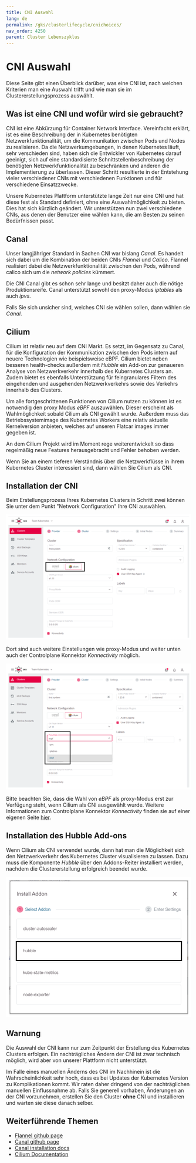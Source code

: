 ```yaml
---
title: CNI Auswahl
lang: de
permalink: /gks/clusterlifecycle/cnichoices/
nav_order: 4250
parent: Cluster Lebenszyklus
---
```


# CNI Auswahl

Diese Seite gibt einen Überblick darüber, was eine CNI ist, nach welchen Kriterien man eine Auswahl trifft
und wie man sie im Clustererstellungsprozess auswählt.

## Was ist eine CNI und wofür wird sie gebraucht?

CNI ist eine Abkürzung für Container Network Interface. Vereinfacht erklärt, ist es eine Beschreibung der
in Kubernetes benötigten Netzwerkfunktionalität, um die Kommunikation zwischen Pods und Nodes zu realisieren.
Da die Netzwerkumgebungen, in denen Kubernetes läuft, sehr verschieden sind, haben sich die Entwickler
von Kubernetes darauf geeinigt, sich auf eine standardisierte Schnittstellenbeschreibung der benötigten
Netzwerkfunktionalität zu beschränken und anderen die Implementierung zu überlassen. Dieser Schritt
resultierte in der Entstehung vieler verschiedener CNIs mit verschiedenen Funktionen und für verschiedene
Einsatzzwecke.

Unsere Kubernetes Plattform unterstützte lange Zeit nur eine CNI und hat diese fest als Standard definiert,
ohne eine Auswahlmöglichkeit zu bieten. Dies hat sich kürzlich geändert. Wir unterstützen nun zwei
verschiedene CNIs, aus denen der Benutzer eine wählen kann, die am Besten zu seinen Bedürfnissen passt.

## Canal

Unser langjähriger Standard in Sachen CNI war bislang *Canal*. Es handelt sich dabei um die Kombination
der beiden CNIs *Flannel* und *Calico*. Flannel realisiert dabei die Netzwerkfunktionalität zwischen den
Pods, während calico sich um die *network policies* kümmert.

Die CNI Canal gibt es schon sehr lange und besitzt daher auch die nötige Produktionsreife.
Canal unterstützt sowohl den proxy-Modus *iptables* als auch *ipvs*.

Falls Sie sich unsicher sind, welches CNI sie wählen sollen, dann wählen sie *Canal*.

## Cilium

Cilium ist relativ neu auf dem CNI Markt. Es setzt, im Gegensatz zu Canal, für die Konfiguration der
Kommunikation zwischen den Pods intern auf neuere Technologien wie beispielsweise eBPF. Cilium bietet neben
besseren health-checks außerdem mit *Hubble* ein Add-on zur genaueren Analyse von Netzwerkverkehr innerhalb
des Kubernetes Clusters an. Zudem bietet es ebenfalls Unterstützung für feingranulares Filtern des eingehenden
und ausgehenden Netzwerkverkehrs sowie des Verkehrs innerhalb des Clusters.

Um alle fortgeschrittenen Funktionen von Cilium nutzen zu können ist es notwendig den proxy Modus
*eBPF* auszuwählen. Dieser erscheint als Wahlmöglichkeit sobald Cilium als CNI gewählt wurde.
Außerdem muss das Betriebssystemimage des Kubernetes Workers eine relativ aktuelle Kernelversion anbieten,
welches auf unseren Flatcar images immer gegeben ist.

An dem Cilium Projekt wird im Moment rege weiterentwickelt so dass regelmäßig neue Features herausgebracht
und Fehler behoben werden.

Wenn Sie an einem tieferen Verständnis über die Netzwerkflüsse in ihrem Kubernetes Cluster interessiert sind,
dann wählen Sie Cilium als CNI.

## Installation der CNI

Beim Erstellungsprozess Ihres Kubernetes Clusters in Schritt zwei können Sie unter dem Punkt "Network
Configuration" Ihre CNI auswählen.

![choose CNI](../images/CNIChoice01.png)

Dort sind auch weitere Einstellungen wie proxy-Modus und weiter unten auch der Controlplane Konnektor
*Konnectivity* möglich.

![choose proxy](../images/CNIChoice02.png)

Bitte beachten Sie, dass die Wahl von *eBPF* als proxy-Modus erst zur Verfügung steht, wenn Cilium als
CNI ausgewählt wurde. Weitere Informationen zum Controlplane Konnektor *Konnectivity* finden sie auf
einer eigenen Seite [hier](/gks/clusterlifecycle/controlplaneconnector).

## Installation des Hubble Add-ons

Wenn Cilium als CNI verwendet wurde, dann hat man die Möglichkeit sich den Netzwerkverkehr des
Kubernetes Cluster visualisieren zu lassen. Dazu muss die Komponente *Hubble* über den Addons-Reiter
installiert werden, nachdem die Clustererstellung erfolgreich beendet wurde.

![install hubble](../images/CNIChoice03.png)

## Warnung

Die Auswahl der CNI kann nur zum Zeitpunkt der Erstellung des Kubernetes Clusters erfolgen. Ein nachträgliches
Ändern der CNI ist zwar technisch möglich, wird aber von unserer Plattform nicht unterstützt.

Im Falle eines manuellen Änderns des CNI im Nachhinein ist die Wahrscheinlichkeit sehr hoch, dass es bei Updates
der Kubernetes Version zu Komplikationen kommt. Wir raten daher dringend von der nachträglichen manuellen
Einflussnahme ab. Falls Sie generell vorhaben, Änderungen an der CNI vorzunehmen, erstellen Sie den Cluster
 **ohne** CNI und installieren und warten sie diese danach selber.

## Weiterführende Themen

* [Flannel github page](https://github.com/flannel-io/flannel)
* [Canal github page](https://github.com/projectcalico/canal)
* [Canal installation docs](https://projectcalico.docs.tigera.io/getting-started/kubernetes/flannel/flannel)
* [Cilium Documentation](https://docs.cilium.io/de/stable/)

